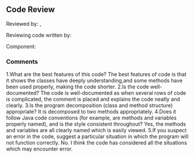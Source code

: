 ## Code Review

Reviewed by: <Yixin Ge>, <u6616522>

Reviewing code written by: <Xiao Xu> <u7205634d>

Component: <the component being reviewed>

### Comments 

1.What are the best features of this code?
  The best features of code is that it shows the classes have deeply understanding,and some methods have been used properly, making the code shorter.
2.Is the code well-documented?
  The code is well-documented as when several rows of code is complicated, the comment is placed and explains the code neatly and clearly.
3.Is the program decomposition (class and method structure) appropriate?
  It is decomposed to two methods appropriately.
4.Does it follow Java code conventions (for example, are methods and variables properly named), and is the style consistent throughout?
  Yes, the methods and variables are all clearly named which is easily viewed. 
5.If you suspect an error in the code, suggest a particular situation in which the program will not function correctly.
  No. I think the code has considered all the situations which may encounter error.


